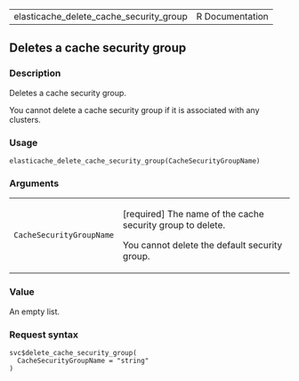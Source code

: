 <table style="width: 100%;">
<tbody>
<tr class="odd">
<td>elasticache_delete_cache_security_group</td>
<td style="text-align: right;">R Documentation</td>
</tr>
</tbody>
</table>

## Deletes a cache security group

### Description

Deletes a cache security group.

You cannot delete a cache security group if it is associated with any
clusters.

### Usage

    elasticache_delete_cache_security_group(CacheSecurityGroupName)

### Arguments

<table>
<colgroup>
<col style="width: 35%" />
<col style="width: 65%" />
</colgroup>
<tbody>
<tr class="odd">
<td><code
id="elasticache_delete_cache_security_group_:_CacheSecurityGroupName">CacheSecurityGroupName</code></td>
<td><p>[required] The name of the cache security group to delete.</p>
<p>You cannot delete the default security group.</p></td>
</tr>
</tbody>
</table>

### Value

An empty list.

### Request syntax

    svc$delete_cache_security_group(
      CacheSecurityGroupName = "string"
    )
